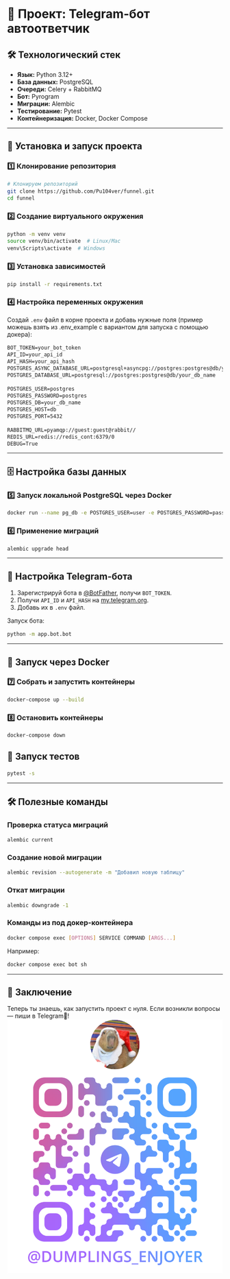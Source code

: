 # 📌 Проект: Telegram-бот автоответчик

## 🛠️ Технологический стек

* **Язык:** Python 3.12+
* **База данных:** PostgreSQL
* **Очереди:** Celery + RabbitMQ
* **Бот:** Pyrogram
* **Миграции:** Alembic
* **Тестирование:** Pytest
* **Контейнеризация:** Docker, Docker Compose

---

## 🚀 Установка и запуск проекта

### 1️⃣ Клонирование репозитория

```bash
# Клонируем репозиторий
git clone https://github.com/Pu104ver/funnel.git
cd funnel
```

### 2️⃣ Создание виртуального окружения

```bash
python -m venv venv
source venv/bin/activate  # Linux/Mac
venv\Scripts\activate  # Windows
```

### 3️⃣ Установка зависимостей

```bash
pip install -r requirements.txt
```

### 4️⃣ Настройка переменных окружения

Создай `.env` файл в корне проекта и добавь нужные поля (пример можешь взять из .env_example с вариантом для запуска с помощью докера):

```env
BOT_TOKEN=your_bot_token
API_ID=your_api_id
API_HASH=your_api_hash
POSTGRES_ASYNC_DATABASE_URL=postgresql+asyncpg://postgres:postgres@db/your_db_name
POSTGRES_DATABASE_URL=postgresql://postgres:postgres@db/your_db_name

POSTGRES_USER=postgres
POSTGRES_PASSWORD=postgres
POSTGRES_DB=your_db_name
POSTGRES_HOST=db
POSTGRES_PORT=5432

RABBITMQ_URL=pyamqp://guest:guest@rabbit//
REDIS_URL=redis://redis_cont:6379/0
DEBUG=True

```

---

## 🗄️ Настройка базы данных

### 5️⃣ Запуск локальной PostgreSQL через Docker

```bash
docker run --name pg_db -e POSTGRES_USER=user -e POSTGRES_PASSWORD=password -e POSTGRES_DB=db_name -p 5432:5432 -d postgres
```

### 6️⃣ Применение миграций

```bash
alembic upgrade head
```

---

## 🤖 Настройка Telegram-бота

1. Зарегистрируй бота в [@BotFather](https://t.me/BotFather), получи `BOT_TOKEN`.
2. Получи `API_ID` и `API_HASH` на [my.telegram.org](https://my.telegram.org/).
3. Добавь их в `.env` файл.

Запуск бота:

```bash
python -m app.bot.bot
```

---

## 🐳 Запуск через Docker

### 7️⃣ Собрать и запустить контейнеры

```bash
docker-compose up --build
```

### 8️⃣ Остановить контейнеры

```bash
docker-compose down
```

## 🧪 Запуск тестов

```bash
pytest -s
```

---

## 🛠 Полезные команды

### Проверка статуса миграций

```bash
alembic current
```

### Создание новой миграции

```bash
alembic revision --autogenerate -m "Добавил новую таблицу"
```

### Откат миграции

```bash
alembic downgrade -1
```

### Команды из под докер-контейнера

```bash
docker compose exec [OPTIONS] SERVICE COMMAND [ARGS...]
```

Например:

```bash
docker compose exec bot sh
```

---

## 📌 Заключение

Теперь ты знаешь, как запустить проект с нуля. Если возникли вопросы — пиши в Telegram🚀!![1740088944957](image/README/1740088944957.png)
